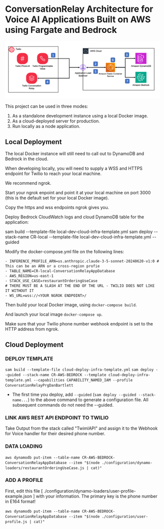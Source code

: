 # ConversationRelay Architecture for Voice AI Applications Built on AWS using Fargate and Bedrock

![](./diagrams/application-logical-flow.png)

This project can be used in three modes:

1. As a standalone development instance using a local Docker image.  
2. As a cloud-deployed server for production.
3. Run locally as a node application.

## Local Deployment

The local Docker instance will still need to call out to DynamoDB and Bedrock in the cloud.

When developing locally, you will need to supply a WSS and HTTPS endpoint for Twilio to reach your local machine.

We recommend ngrok.  

Start your ngrok enpoint and point it at your local machine on port 3000 (this is the default set for your local Docker image).

Copy the https and wss endpoints ngrok gives you.

Deploy Bedrock CloudWatch logs and cloud DynamoDB table for the application:

sam build --template-file local-dev-cloud-infra-template.yml
sam deploy --stack-name CR-local --template-file local-dev-cloud-infra-template.yml --guided

Modify the docker-compose.yml file on the following lines:

```
- INFERENCE_PROFILE_ARN=us.anthropic.claude-3-5-sonnet-20240620-v1:0 # This can be an ARN or a cross-region profie
- TABLE_NAME=CR-local-ConversationRelayAppDatabase
- AWS_REGION=us-east-1
- STACK_USE_CASE=restaurantOrderingUseCase
# THERE MUST BE A SLASH AT THE END OF THE URL - TWILIO DOES NOT LIKE IT WITHOUT IT
- WS_URL=wss://<YOUR NGROK ENDPOINT>/
```

Then build your local Docker image, using `docker-compose build`.

And launch your local image `docker-compose up`.

Make sure that your Twilio phone number webhook endpoint is set to the HTTP address from ngrok.  

## Cloud Deployment

### DEPLOY TEMPLATE
`sam build --template-file cloud-deploy-infra-template.yml`
`sam deploy --guided --stack-name CR-AWS-BEDROCK --template cloud-deploy-infra-template.yml --capabilities CAPABILITY_NAMED_IAM --profile ConversationRelayPrgDanBartlett `

* The first time you deploy, add `--guided` (`sam deploy --guided --stack-name...`) to the above command to generate a configuration file. All subsequent commands do not need the --guided.

### LINK AWS REST API ENDPOINT TO TWILIO
Take Output from the stack called "TwimlAPI" and assign it to the Webhook for Voice handler for their desired phone number.

### DATA LOADING
`aws dynamodb put-item --table-name CR-AWS-BEDROCK-ConversationRelayAppDatabase --item "$(node ./configuration/dynamo-loaders/restaurantOrderingUseCase.js | cat)"`

### ADD A PROFILE
First, edit this file [ ./configuration/dynamo-loaders/user-profile-example.json ] with your information. The primary key is the phone number in E164 format! 

`aws dynamodb put-item --table-name CR-AWS-BEDROCK-ConversationRelayAppDatabase --item "$(node ./configuration/user-profile.js | cat)"`